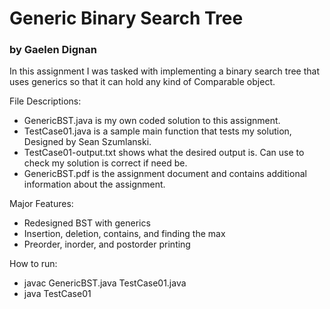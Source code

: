 # Generic Binary Search Tree
### by Gaelen Dignan

In this assignment I was tasked with implementing a binary search tree that uses generics so that it can hold any kind of Comparable object.

File Descriptions:
- GenericBST.java is my own coded solution to this assignment.
- TestCase01.java is a sample main function that tests my solution, Designed by Sean Szumlanski.
- TestCase01-output.txt shows what the desired output is. Can use to check my solution is correct if need be.
- GenericBST.pdf is the assignment document and contains additional information about the assignment.

Major Features:
- Redesigned BST with generics
- Insertion, deletion, contains, and finding the max
- Preorder, inorder, and postorder printing

How to run:
- javac GenericBST.java TestCase01.java
- java TestCase01